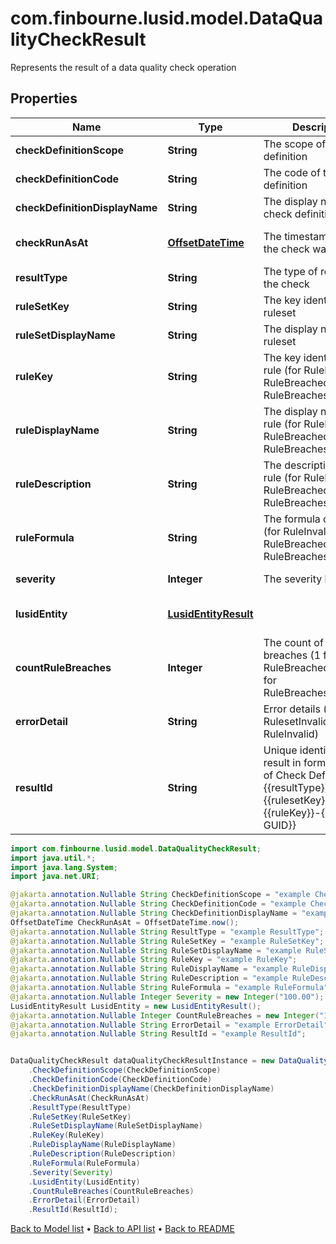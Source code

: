 # com.finbourne.lusid.model.DataQualityCheckResult
Represents the result of a data quality check operation

## Properties

Name | Type | Description | Notes
------------ | ------------- | ------------- | -------------
**checkDefinitionScope** | **String** | The scope of the check definition | [optional] [default to String]
**checkDefinitionCode** | **String** | The code of the check definition | [optional] [default to String]
**checkDefinitionDisplayName** | **String** | The display name of the check definition | [optional] [default to String]
**checkRunAsAt** | [**OffsetDateTime**](OffsetDateTime.md) | The timestamp when the check was run | [optional] [default to OffsetDateTime]
**resultType** | **String** | The type of result from the check | [optional] [default to String]
**ruleSetKey** | **String** | The key identifying the ruleset | [optional] [default to String]
**ruleSetDisplayName** | **String** | The display name of the ruleset | [optional] [default to String]
**ruleKey** | **String** | The key identifying the rule (for RuleInvalid, RuleBreached, RuleBreachesOverLimit) | [optional] [default to String]
**ruleDisplayName** | **String** | The display name of the rule (for RuleInvalid, RuleBreached, RuleBreachesOverLimit) | [optional] [default to String]
**ruleDescription** | **String** | The description of the rule (for RuleInvalid, RuleBreached, RuleBreachesOverLimit) | [optional] [default to String]
**ruleFormula** | **String** | The formula of the rule (for RuleInvalid, RuleBreached, RuleBreachesOverLimit) | [optional] [default to String]
**severity** | **Integer** | The severity level | [optional] [default to Integer]
**lusidEntity** | [**LusidEntityResult**](LusidEntityResult.md) |  | [optional] [default to LusidEntityResult]
**countRuleBreaches** | **Integer** | The count of rule breaches (1 for RuleBreached, multiple for RuleBreachesOverLimit) | [optional] [default to Integer]
**errorDetail** | **String** | Error details (for RulesetInvalid, RuleInvalid) | [optional] [default to String]
**resultId** | **String** | Unique identifier for the result in format: {{GUID of Check Definition}}-{{resultType}}-{{rulesetKey}}-{{ruleKey}}-{{entity GUID}} | [optional] [default to String]

```java
import com.finbourne.lusid.model.DataQualityCheckResult;
import java.util.*;
import java.lang.System;
import java.net.URI;

@jakarta.annotation.Nullable String CheckDefinitionScope = "example CheckDefinitionScope";
@jakarta.annotation.Nullable String CheckDefinitionCode = "example CheckDefinitionCode";
@jakarta.annotation.Nullable String CheckDefinitionDisplayName = "example CheckDefinitionDisplayName";
OffsetDateTime CheckRunAsAt = OffsetDateTime.now();
@jakarta.annotation.Nullable String ResultType = "example ResultType";
@jakarta.annotation.Nullable String RuleSetKey = "example RuleSetKey";
@jakarta.annotation.Nullable String RuleSetDisplayName = "example RuleSetDisplayName";
@jakarta.annotation.Nullable String RuleKey = "example RuleKey";
@jakarta.annotation.Nullable String RuleDisplayName = "example RuleDisplayName";
@jakarta.annotation.Nullable String RuleDescription = "example RuleDescription";
@jakarta.annotation.Nullable String RuleFormula = "example RuleFormula";
@jakarta.annotation.Nullable Integer Severity = new Integer("100.00");
LusidEntityResult LusidEntity = new LusidEntityResult();
@jakarta.annotation.Nullable Integer CountRuleBreaches = new Integer("100.00");
@jakarta.annotation.Nullable String ErrorDetail = "example ErrorDetail";
@jakarta.annotation.Nullable String ResultId = "example ResultId";


DataQualityCheckResult dataQualityCheckResultInstance = new DataQualityCheckResult()
    .CheckDefinitionScope(CheckDefinitionScope)
    .CheckDefinitionCode(CheckDefinitionCode)
    .CheckDefinitionDisplayName(CheckDefinitionDisplayName)
    .CheckRunAsAt(CheckRunAsAt)
    .ResultType(ResultType)
    .RuleSetKey(RuleSetKey)
    .RuleSetDisplayName(RuleSetDisplayName)
    .RuleKey(RuleKey)
    .RuleDisplayName(RuleDisplayName)
    .RuleDescription(RuleDescription)
    .RuleFormula(RuleFormula)
    .Severity(Severity)
    .LusidEntity(LusidEntity)
    .CountRuleBreaches(CountRuleBreaches)
    .ErrorDetail(ErrorDetail)
    .ResultId(ResultId);
```


[Back to Model list](../README.md#documentation-for-models) &#8226; [Back to API list](../README.md#documentation-for-api-endpoints) &#8226; [Back to README](../README.md)
